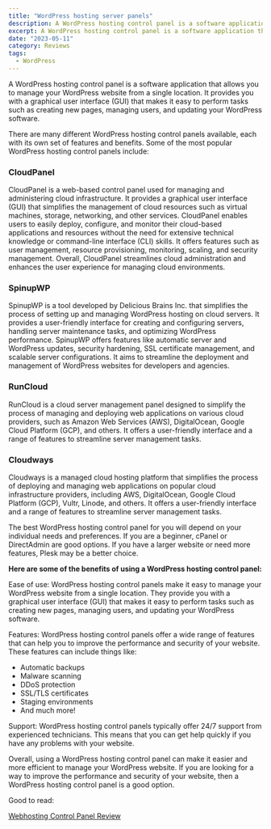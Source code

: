 ```yaml
---
title: "WordPress hosting server panels"
description: A WordPress hosting control panel is a software application that allows you to manage your WordPress website
excerpt: A WordPress hosting control panel is a software application that allows you to manage your WordPress website
date: "2023-05-11"
category: Reviews
tags:
  - WordPress
---
```


A WordPress hosting control panel is a software application that allows you to manage your WordPress website from a single location. It provides you with a graphical user interface (GUI) that makes it easy to perform tasks such as creating new pages, managing users, and updating your WordPress software.

There are many different WordPress hosting control panels available, each with its own set of features and benefits. Some of the most popular WordPress hosting control panels include:

### CloudPanel

CloudPanel is a web-based control panel used for managing and administering cloud infrastructure. It provides a graphical user interface (GUI) that simplifies the management of cloud resources such as virtual machines, storage, networking, and other services. CloudPanel enables users to easily deploy, configure, and monitor their cloud-based applications and resources without the need for extensive technical knowledge or command-line interface (CLI) skills. It offers features such as user management, resource provisioning, monitoring, scaling, and security management. Overall, CloudPanel streamlines cloud administration and enhances the user experience for managing cloud environments.

### SpinupWP

SpinupWP is a tool developed by Delicious Brains Inc. that simplifies the process of setting up and managing WordPress hosting on cloud servers. It provides a user-friendly interface for creating and configuring servers, handling server maintenance tasks, and optimizing WordPress performance. SpinupWP offers features like automatic server and WordPress updates, security hardening, SSL certificate management, and scalable server configurations. It aims to streamline the deployment and management of WordPress websites for developers and agencies.

### RunCloud

RunCloud is a cloud server management panel designed to simplify the process of managing and deploying web applications on various cloud providers, such as Amazon Web Services (AWS), DigitalOcean, Google Cloud Platform (GCP), and others. It offers a user-friendly interface and a range of features to streamline server management tasks.

### Cloudways

Cloudways is a managed cloud hosting platform that simplifies the process of deploying and managing web applications on popular cloud infrastructure providers, including AWS, DigitalOcean, Google Cloud Platform (GCP), Vultr, Linode, and others. It offers a user-friendly interface and a range of features to streamline server management tasks.

The best WordPress hosting control panel for you will depend on your individual needs and preferences. If you are a beginner, cPanel or DirectAdmin are good options. If you have a larger website or need more features, Plesk may be a better choice.

**Here are some of the benefits of using a WordPress hosting control panel:**

Ease of use: WordPress hosting control panels make it easy to manage your WordPress website from a single location. They provide you with a graphical user interface (GUI) that makes it easy to perform tasks such as creating new pages, managing users, and updating your WordPress software.

Features: WordPress hosting control panels offer a wide range of features that can help you to improve the performance and security of your website. These features can include things like:

- Automatic backups
- Malware scanning
- DDoS protection
- SSL/TLS certificates
- Staging environments
- And much more!

Support: WordPress hosting control panels typically offer 24/7 support from experienced technicians. This means that you can get help quickly if you have any problems with your website.

Overall, using a WordPress hosting control panel can make it easier and more efficient to manage your WordPress website. If you are looking for a way to improve the performance and security of your website, then a WordPress hosting control panel is a good option.

Good to read:

[Webhosting Control Panel Review](https://wpjohnny.com/webhosting-control-panel-review/)
